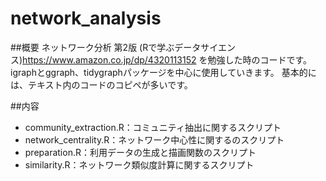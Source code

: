# network_analysis
##概要
ネットワーク分析 第2版 (Rで学ぶデータサイエンス)https://www.amazon.co.jp/dp/4320113152 を勉強した時のコードです。
igraphとggraph、tidygraphパッケージを中心に使用していきます。
基本的には、テキスト内のコードのコピペが多いです。


##内容
- community_extraction.R：コミュニティ抽出に関するスクリプト
- network_centrality.R：ネットワーク中心性に関するのスクリプト
- preparation.R：利用データの生成と描画関数のスクリプト
- similarity.R：ネットワーク類似度計算に関するスクリプト
